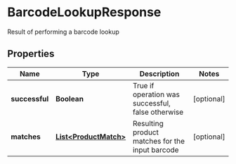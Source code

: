 

# BarcodeLookupResponse

Result of performing a barcode lookup
## Properties

Name | Type | Description | Notes
------------ | ------------- | ------------- | -------------
**successful** | **Boolean** | True if operation was successful, false otherwise |  [optional]
**matches** | [**List&lt;ProductMatch&gt;**](ProductMatch.md) | Resulting product matches for the input barcode |  [optional]




